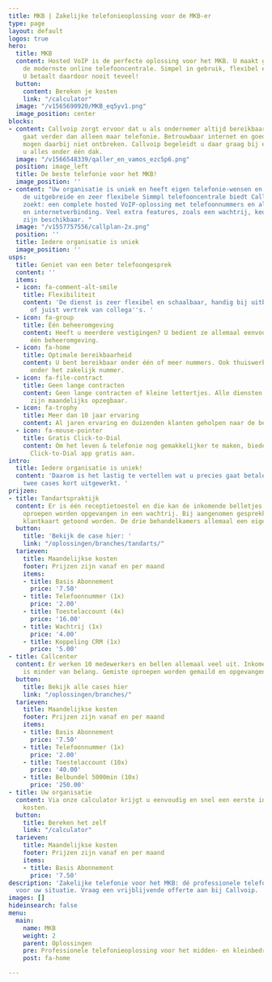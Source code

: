 ```yaml
---
title: MKB | Zakelijke telefonieoplossing voor de MKB-er
type: page
layout: default
logos: true
hero:
  title: MKB
  content: Hosted VoIP is de perfecte oplossing voor het MKB. U maakt gebruik van
    de modernste online telefooncentrale. Simpel in gebruik, flexibel en schaalbaar.
    U betaalt daardoor nooit teveel!
  button:
    content: Bereken je kosten
    link: "/calculator"
  image: "/v1565690920/MKB_eq5yv1.png"
  image_position: center
blocks:
- content: Callvoip zorgt ervoor dat u als ondernemer altijd bereikbaar bent en dat
    gaat verder dan alleen maar telefonie. Betrouwbaar internet en goede apparatuur
    mogen daarbij niet ontbreken. Callvoip begeleidt u daar graag bij en zo heeft
    u alles onder één dak.
  image: "/v1566548339/qaller_en_vamos_ezc5p6.png"
  position: image_left
  title: De beste telefonie voor het MKB!
  image_position: ''
- content: "Uw organisatie is uniek en heeft eigen telefonie-wensen en -eisen.\nDankzij
    de uitgebreide en zeer flexibele Simmpl telefooncentrale biedt Callvoip wat u
    zoekt: een complete hosted VoIP-oplossing met telefoonnummers en als u wenst hardware
    en internetverbinding. Veel extra features, zoals een wachtrij, keuzemenu of gespreksopname,
    zijn beschikbaar. "
  image: "/v1557757556/callplan-2x.png"
  position: ''
  title: Iedere organisatie is uniek
  image_position: ''
usps:
  title: Geniet van een beter telefoongesprek
  content: ''
  items:
  - icon: fa-comment-alt-smile
    title: Flexibiliteit
    content: 'De dienst is zeer flexibel en schaalbaar, handig bij uitbreiding van
      of juist vertrek van collega''s. '
  - icon: fa-group
    title: Één beheeromgeving
    content: Heeft u meerdere vestigingen? U bedient ze allemaal eenvoudig vanuit
      één beheeromgeving.
  - icon: fa-home
    title: Optimale bereikbaarheid
    content: U bent bereikbaar onder één of meer nummers. Ook thuiswerkers zijn bereikbaar
      onder het zakelijk nummer.
  - icon: fa-file-contract
    title: Geen lange contracten
    content: Geen lange contracten of kleine lettertjes. Alle diensten van Callvoip
      zijn maandelijks opzegbaar.
  - icon: fa-trophy
    title: Meer dan 10 jaar ervaring
    content: Al jaren ervaring en duizenden klanten geholpen naar de beste telefonieoplossing.
  - icon: fa-mouse-pointer
    title: Gratis Click-to-Dial
    content: Om het leven & telefonie nog gemakkelijker te maken, bieden wij u onze
      Click-to-Dial app gratis aan.
intro:
  title: Iedere organisatie is uniek!
  content: 'Daarom is het lastig te vertellen wat u precies gaat betalen. Hieronder
    twee cases kort uitgewerkt. '
prijzen:
- title: Tandartspraktijk
  content: Er is één receptietoestel en die kan de inkomende belletjes niet aan. Deze
    oproepen worden opgevangen in een wachtrij. Bij aangenomen gesprekken moet de
    klantkaart getoond worden. De drie behandelkamers allemaal een eigen handset.
  button:
    title: 'Bekijk de case hier: '
    link: "/oplossingen/branches/tandarts/"
  tarieven:
    title: Maandelijkse kosten
    footer: Prijzen zijn vanaf en per maand
    items:
    - title: Basis Abonnement
      price: '7.50'
    - title: Telefoonnummer (1x)
      price: '2.00'
    - title: Toestelaccount (4x)
      price: '16.00'
    - title: Wachtrij (1x)
      price: '4.00'
    - title: Koppeling CRM (1x)
      price: '5.00'
- title: Callcenter
  content: Er werken 10 medewerkers en bellen allemaal veel uit. Inkomende bereikbaarheid
    is minder van belang. Gemiste oproepen worden gemaild en opgevangen in de voicemail.
  button:
    title: Bekijk alle cases hier
    link: "/oplossingen/branches/"
  tarieven:
    title: Maandelijkse kosten
    footer: Prijzen zijn vanaf en per maand
    items:
    - title: Basis Abonnement
      price: '7.50'
    - title: Telefoonnummer (1x)
      price: '2.00'
    - title: Toestelaccount (10x)
      price: '40.00'
    - title: Belbundel 5000min (10x)
      price: '250.00'
- title: Uw organisatie
  content: Via onze calculator krijgt u eenvoudig en snel een eerste indruk van de
    kosten.
  button:
    title: Bereken het zelf
    link: "/calculator"
  tarieven:
    title: Maandelijkse kosten
    footer: Prijzen zijn vanaf en per maand
    items:
    - title: Basis Abonnement
      price: '7.50'
description: 'Zakelijke telefonie voor het MKB: dé professionele telefonie-oplossing
  voor uw situatie. Vraag een vrijblijvende offerte aan bij Callvoip. '
images: []
hideinsearch: false
menu:
  main:
    name: MKB
    weight: 2
    parent: Oplossingen
    pre: Professionele telefonieoplossing voor het midden- en kleinbedrijf.
    post: fa-home

---
```

